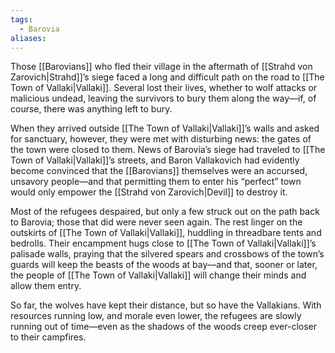 ```yaml
---
tags:
  - Barovia
aliases:
---
```

Those [[Barovians]] who fled their village in the aftermath of [[Strahd von Zarovich|Strahd]]’s siege faced a long and difficult path on the road to [[The Town of Vallaki|Vallaki]]. Several lost their lives, whether to wolf attacks or malicious undead, leaving the survivors to bury them along the way—if, of course, there was anything left to bury.

When they arrived outside [[The Town of Vallaki|Vallaki]]’s walls and asked for sanctuary, however, they were met with disturbing news: the gates of the town were closed to them. News of Barovia’s siege had traveled to [[The Town of Vallaki|Vallaki]]’s streets, and Baron Vallakovich had evidently become convinced that the [[Barovians]] themselves were an accursed, unsavory people—and that permitting them to enter his “perfect” town would only empower the [[Strahd von Zarovich|Devil]] to destroy it.

Most of the refugees despaired, but only a few struck out on the path back to Barovia; those that did were never seen again. The rest linger on the outskirts of [[The Town of Vallaki|Vallaki]], huddling in threadbare tents and bedrolls. Their encampment hugs close to [[The Town of Vallaki|Vallaki]]’s palisade walls, praying that the silvered spears and crossbows of the town’s guards will keep the beasts of the woods at bay—and that, sooner or later, the people of [[The Town of Vallaki|Vallaki]] will change their minds and allow them entry.

So far, the wolves have kept their distance, but so have the Vallakians. With resources running low, and morale even lower, the refugees are slowly running out of time—even as the shadows of the woods creep ever-closer to their campfires.